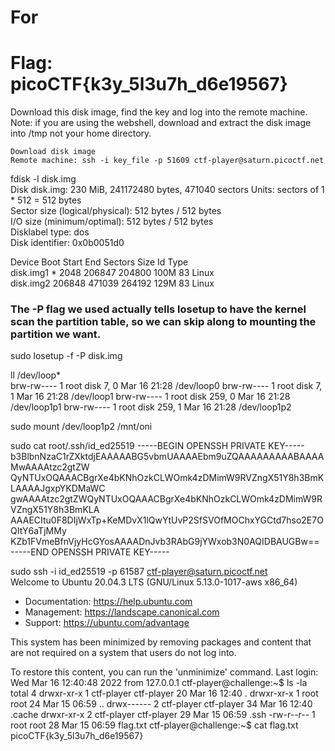 # For

# Flag: picoCTF{k3y_5l3u7h_d6e19567}

Download this disk image, find the key and log into the remote machine. Note: if you are using the webshell, download and extract the disk image into /tmp not your home directory.

    Download disk image
    Remote machine: ssh -i key_file -p 51609 ctf-player@saturn.picoctf.net


fdisk -l disk.img  
Disk disk.img: 230 MiB, 241172480 bytes, 471040 sectors
Units: sectors of 1 * 512 = 512 bytes                  
Sector size (logical/physical): 512 bytes / 512 bytes                                                                 
I/O size (minimum/optimal): 512 bytes / 512 bytes                                                                     
Disklabel type: dos                                       
Disk identifier: 0x0b0051d0                                                                                           
                                                           
Device     Boot  Start    End Sectors  Size Id Type   
disk.img1  *      2048 206847  204800  100M 83 Linux  
disk.img2       206848 471039  264192  129M 83 Linux

### The -P flag we used actually tells losetup to have the kernel scan the partition table, so we can skip along to mounting the partition we want.
sudo losetup -f -P disk.img

ll /dev/loop*               
brw-rw---- 1 root disk   7,   0 Mar 16 21:28 /dev/loop0
brw-rw---- 1 root disk   7,   1 Mar 16 21:28 /dev/loop1
brw-rw---- 1 root disk 259,   0 Mar 16 21:28 /dev/loop1p1
brw-rw---- 1 root disk 259,   1 Mar 16 21:28 /dev/loop1p2

sudo mount /dev/loop1p2 /mnt/oni

sudo cat root/.ssh/id_ed25519
-----BEGIN OPENSSH PRIVATE KEY-----
b3BlbnNzaC1rZXktdjEAAAAABG5vbmUAAAAEbm9uZQAAAAAAAAABAAAAMwAAAAtzc2gtZW
QyNTUxOQAAACBgrXe4bKNhOzkCLWOmk4zDMimW9RVZngX51Y8h3BmKLAAAAJgxpYKDMaWC
gwAAAAtzc2gtZWQyNTUxOQAAACBgrXe4bKNhOzkCLWOmk4zDMimW9RVZngX51Y8h3BmKLA
AAAECItu0F8DIjWxTp+KeMDvX1lQwYtUvP2SfSVOfMOChxYGCtd7hso2E7OQItY6aTjMMy
KZb1FVmeBfnVjyHcGYosAAAADnJvb3RAbG9jYWxob3N0AQIDBAUGBw==
-----END OPENSSH PRIVATE KEY-----


sudo ssh -i id_ed25519  -p 61587 ctf-player@saturn.picoctf.net     
Welcome to Ubuntu 20.04.3 LTS (GNU/Linux 5.13.0-1017-aws x86_64)

 * Documentation:  https://help.ubuntu.com
 * Management:     https://landscape.canonical.com
 * Support:        https://ubuntu.com/advantage

This system has been minimized by removing packages and content that are
not required on a system that users do not log into.

To restore this content, you can run the 'unminimize' command.
Last login: Wed Mar 16 12:40:48 2022 from 127.0.0.1
ctf-player@challenge:~$ ls -la
total 4
drwxr-xr-x 1 ctf-player ctf-player 20 Mar 16 12:40 .
drwxr-xr-x 1 root       root       24 Mar 15 06:59 ..
drwx------ 2 ctf-player ctf-player 34 Mar 16 12:40 .cache
drwxr-xr-x 2 ctf-player ctf-player 29 Mar 15 06:59 .ssh
-rw-r--r-- 1 root       root       28 Mar 15 06:59 flag.txt
ctf-player@challenge:~$ cat flag.txt
picoCTF{k3y_5l3u7h_d6e19567}